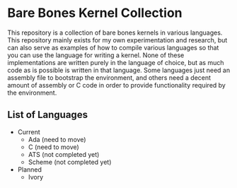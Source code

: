 # Bare Bones Kernel Collection

This repository is a collection of bare bones kernels in various languages. This repository mainly exists for my own experimentation and research, but can also serve as examples of how to compile various languages so that you can use the language for writing a kernel. None of these implementations are written purely in the language of choice, but as much code as is possible is written in that language. Some languages just need an assembly file to bootstrap the environment, and others need a decent amount of assembly or C code in order to provide functionality required by the environment.

## List of Languages

- Current
  - Ada (need to move)
  - C (need to move)
  - ATS (not completed yet)
  - Scheme (not completed yet)
- Planned
  - Ivory
